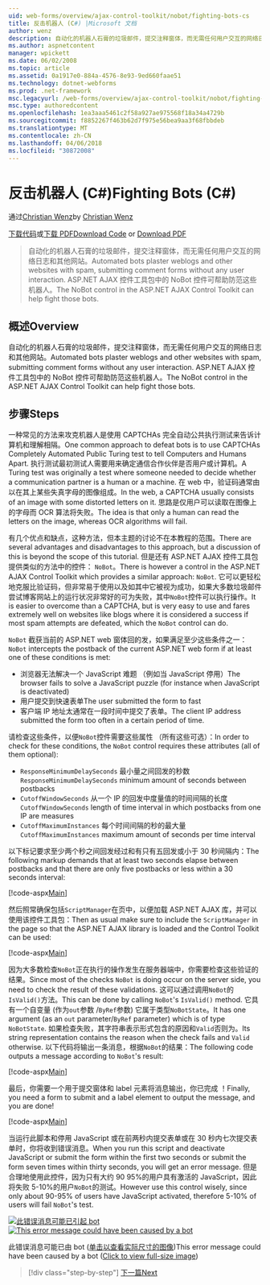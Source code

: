 ```yaml
---
uid: web-forms/overview/ajax-control-toolkit/nobot/fighting-bots-cs
title: 反击机器人 (C#) |Microsoft 文档
author: wenz
description: 自动化的机器人石膏的垃圾邮件，提交注释窗体，而无需任何用户交互的网络日志和其他网站。 在 ASP.NET AJAX Con NoBot 控件...
ms.author: aspnetcontent
manager: wpickett
ms.date: 06/02/2008
ms.topic: article
ms.assetid: 0a1917e0-884a-4576-8e93-9ed660faae51
ms.technology: dotnet-webforms
ms.prod: .net-framework
msc.legacyurl: /web-forms/overview/ajax-control-toolkit/nobot/fighting-bots-cs
msc.type: authoredcontent
ms.openlocfilehash: 1ea3aaa5461c2f58a927ae975568f18a34a4729b
ms.sourcegitcommit: f8852267f463b62d7f975e56bea9aa3f68fbbdeb
ms.translationtype: MT
ms.contentlocale: zh-CN
ms.lasthandoff: 04/06/2018
ms.locfileid: "30872008"
---
```

<a name="fighting-bots-c"></a><span data-ttu-id="371b6-104">反击机器人 (C#)</span><span class="sxs-lookup"><span data-stu-id="371b6-104">Fighting Bots (C#)</span></span>
====================
<span data-ttu-id="371b6-105">通过[Christian Wenz](https://github.com/wenz)</span><span class="sxs-lookup"><span data-stu-id="371b6-105">by [Christian Wenz](https://github.com/wenz)</span></span>

<span data-ttu-id="371b6-106">[下载代码](http://download.microsoft.com/download/9/3/f/93f8daea-bebd-4821-833b-95205389c7d0/NoBot0.cs.zip)或[下载 PDF](http://download.microsoft.com/download/b/6/a/b6ae89ee-df69-4c87-9bfb-ad1eb2b23373/nobot0CS.pdf)</span><span class="sxs-lookup"><span data-stu-id="371b6-106">[Download Code](http://download.microsoft.com/download/9/3/f/93f8daea-bebd-4821-833b-95205389c7d0/NoBot0.cs.zip) or [Download PDF](http://download.microsoft.com/download/b/6/a/b6ae89ee-df69-4c87-9bfb-ad1eb2b23373/nobot0CS.pdf)</span></span>

> <span data-ttu-id="371b6-107">自动化的机器人石膏的垃圾邮件，提交注释窗体，而无需任何用户交互的网络日志和其他网站。</span><span class="sxs-lookup"><span data-stu-id="371b6-107">Automated bots plaster weblogs and other websites with spam, submitting comment forms without any user interaction.</span></span> <span data-ttu-id="371b6-108">ASP.NET AJAX 控件工具包中的 NoBot 控件可帮助防范这些机器人。</span><span class="sxs-lookup"><span data-stu-id="371b6-108">The NoBot control in the ASP.NET AJAX Control Toolkit can help fight those bots.</span></span>


## <a name="overview"></a><span data-ttu-id="371b6-109">概述</span><span class="sxs-lookup"><span data-stu-id="371b6-109">Overview</span></span>

<span data-ttu-id="371b6-110">自动化的机器人石膏的垃圾邮件，提交注释窗体，而无需任何用户交互的网络日志和其他网站。</span><span class="sxs-lookup"><span data-stu-id="371b6-110">Automated bots plaster weblogs and other websites with spam, submitting comment forms without any user interaction.</span></span> <span data-ttu-id="371b6-111">ASP.NET AJAX 控件工具包中的 NoBot 控件可帮助防范这些机器人。</span><span class="sxs-lookup"><span data-stu-id="371b6-111">The NoBot control in the ASP.NET AJAX Control Toolkit can help fight those bots.</span></span>

## <a name="steps"></a><span data-ttu-id="371b6-112">步骤</span><span class="sxs-lookup"><span data-stu-id="371b6-112">Steps</span></span>

<span data-ttu-id="371b6-113">一种常见的方法来攻克机器人是使用 CAPTCHAs 完全自动公共执行测试来告诉计算机和理解相隔。</span><span class="sxs-lookup"><span data-stu-id="371b6-113">One common approach to defeat bots is to use CAPTCHAs Completely Automated Public Turing test to tell Computers and Humans Apart.</span></span> <span data-ttu-id="371b6-114">执行测试最初测试人需要用来确定通信合作伙伴是否用户或计算机。</span><span class="sxs-lookup"><span data-stu-id="371b6-114">A Turing test was originally a test where someone needed to decide whether a communication partner is a human or a machine.</span></span> <span data-ttu-id="371b6-115">在 web 中，验证码通常由以在其上某些失真字母的图像组成。</span><span class="sxs-lookup"><span data-stu-id="371b6-115">In the web, a CAPTCHA usually consists of an image with some distorted letters on it.</span></span> <span data-ttu-id="371b6-116">思路是仅用户可以读取在图像上的字母而 OCR 算法将失败。</span><span class="sxs-lookup"><span data-stu-id="371b6-116">The idea is that only a human can read the letters on the image, whereas OCR algorithms will fail.</span></span>

<span data-ttu-id="371b6-117">有几个优点和缺点，这种方法，但本主题的讨论不在本教程的范围。</span><span class="sxs-lookup"><span data-stu-id="371b6-117">There are several advantages and disadvantages to this approach, but a discussion of this is beyond the scope of this tutorial.</span></span> <span data-ttu-id="371b6-118">但是还有 ASP.NET AJAX 控件工具包提供类似的方法中的控件： `NoBot`。</span><span class="sxs-lookup"><span data-stu-id="371b6-118">There is however a control in the ASP.NET AJAX Control Toolkit which provides a similar approach: `NoBot`.</span></span> <span data-ttu-id="371b6-119">它可以更轻松地克服比验证码，但非常易于使用以及如其中它被视为成功，如果大多数垃圾邮件尝试博客网站上的运行状况非常好的可为失败，其中`NoBot`控件可以执行操作。</span><span class="sxs-lookup"><span data-stu-id="371b6-119">It is easier to overcome than a CAPTCHA, but is very easy to use and fares extremely well on websites like blogs where it is considered a success if most spam attempts are defeated, which the `NoBot` control can do.</span></span>

<span data-ttu-id="371b6-120">`NoBot` 截获当前的 ASP.NET web 窗体回的发，如果满足至少这些条件之一：</span><span class="sxs-lookup"><span data-stu-id="371b6-120">`NoBot` intercepts the postback of the current ASP.NET web form if at least one of these conditions is met:</span></span>

- <span data-ttu-id="371b6-121">浏览器无法解决一个 JavaScript 难题 （例如当 JavaScript 停用）</span><span class="sxs-lookup"><span data-stu-id="371b6-121">The browser fails to solve a JavaScript puzzle (for instance when JavaScript is deactivated)</span></span>
- <span data-ttu-id="371b6-122">用户提交到快速表单</span><span class="sxs-lookup"><span data-stu-id="371b6-122">The user submitted the form to fast</span></span>
- <span data-ttu-id="371b6-123">客户端 IP 地址太通常在一段时间中提交了表单。</span><span class="sxs-lookup"><span data-stu-id="371b6-123">The client IP address submitted the form too often in a certain period of time.</span></span>

<span data-ttu-id="371b6-124">请检查这些条件，以便`NoBot`控件需要这些属性 （所有这些可选）：</span><span class="sxs-lookup"><span data-stu-id="371b6-124">In order to check for these conditions, the `NoBot` control requires these attributes (all of them optional):</span></span>

- <span data-ttu-id="371b6-125">`ResponseMinimumDelaySeconds` 最小量之间回发的秒数</span><span class="sxs-lookup"><span data-stu-id="371b6-125">`ResponseMinimumDelaySeconds` minimum amount of seconds between postbacks</span></span>
- <span data-ttu-id="371b6-126">`CutoffWindowSeconds` 从一个 IP 的回发中度量值的时间间隔的长度</span><span class="sxs-lookup"><span data-stu-id="371b6-126">`CutoffWindowSeconds` length of time interval in which postbacks from one IP are measures</span></span>
- <span data-ttu-id="371b6-127">`CutoffMaximumInstances` 每个时间间隔的秒的最大量</span><span class="sxs-lookup"><span data-stu-id="371b6-127">`CutoffMaximumInstances` maximum amount of seconds per time interval</span></span>

<span data-ttu-id="371b6-128">以下标记要求至少两个秒之间回发经过和有只有五回发或小于 30 秒间隔内：</span><span class="sxs-lookup"><span data-stu-id="371b6-128">The following markup demands that at least two seconds elapse between postbacks and that there are only five postbacks or less within a 30 seconds interval:</span></span>

[!code-aspx[Main](fighting-bots-cs/samples/sample1.aspx)]

<span data-ttu-id="371b6-129">然后照常确保包括`ScriptManager`在页中，以便加载 ASP.NET AJAX 库，并可以使用该控件工具包：</span><span class="sxs-lookup"><span data-stu-id="371b6-129">Then as usual make sure to include the `ScriptManager` in the page so that the ASP.NET AJAX library is loaded and the Control Toolkit can be used:</span></span>

[!code-aspx[Main](fighting-bots-cs/samples/sample2.aspx)]

<span data-ttu-id="371b6-130">因为大多数检查`NoBot`正在执行的操作发生在服务器端中，你需要检查这些验证的结果。</span><span class="sxs-lookup"><span data-stu-id="371b6-130">Since most of the checks `NoBot` is doing occur on the server side, you need to check the result of these validations.</span></span> <span data-ttu-id="371b6-131">这可以通过调用`NoBot`的`IsValid()`方法。</span><span class="sxs-lookup"><span data-stu-id="371b6-131">This can be done by calling `NoBot`'s `IsValid()` method.</span></span> <span data-ttu-id="371b6-132">它具有一个自变量 (作为`out`参数 /`ByRef`参数) 它属于类型`NoBotState`。</span><span class="sxs-lookup"><span data-stu-id="371b6-132">It has one argument (as an `out` parameter/`ByRef` parameter) which is of type `NoBotState`.</span></span> <span data-ttu-id="371b6-133">如果检查失败，其字符串表示形式包含的原因和`Valid`否则为。</span><span class="sxs-lookup"><span data-stu-id="371b6-133">Its string representation contains the reason when the check fails and `Valid` otherwise.</span></span> <span data-ttu-id="371b6-134">以下代码将输出一条消息，根据`NoBot`的结果：</span><span class="sxs-lookup"><span data-stu-id="371b6-134">The following code outputs a message according to `NoBot`'s result:</span></span>

[!code-aspx[Main](fighting-bots-cs/samples/sample3.aspx)]

<span data-ttu-id="371b6-135">最后，你需要一个用于提交窗体和 label 元素将消息输出，你已完成 ！</span><span class="sxs-lookup"><span data-stu-id="371b6-135">Finally, you need a form to submit and a label element to output the message, and you are done!</span></span>

[!code-aspx[Main](fighting-bots-cs/samples/sample4.aspx)]

<span data-ttu-id="371b6-136">当运行此脚本和停用 JavaScript 或在前两秒内提交表单或在 30 秒内七次提交表单时，你将收到错误消息。</span><span class="sxs-lookup"><span data-stu-id="371b6-136">When you run this script and deactivate JavaScript or submit the form within the first two seconds or submit the form seven times within thirty seconds, you will get an error message.</span></span> <span data-ttu-id="371b6-137">但是合理地使用此控件，因为只有大约 90 95%的用户具有激活的 JavaScript，因此将失败 5-10%的用户`NoBot`的测试。</span><span class="sxs-lookup"><span data-stu-id="371b6-137">However use this control wisely, since only about 90-95% of users have JavaScript activated, therefore 5-10% of users will fail `NoBot`'s test.</span></span>


<span data-ttu-id="371b6-138">[![此错误消息可能已引起 bot](fighting-bots-cs/_static/image2.png)](fighting-bots-cs/_static/image1.png)</span><span class="sxs-lookup"><span data-stu-id="371b6-138">[![This error message could have been caused by a bot](fighting-bots-cs/_static/image2.png)](fighting-bots-cs/_static/image1.png)</span></span>

<span data-ttu-id="371b6-139">此错误消息可能已由 bot ([单击以查看实际尺寸的图像](fighting-bots-cs/_static/image3.png))</span><span class="sxs-lookup"><span data-stu-id="371b6-139">This error message could have been caused by a bot ([Click to view full-size image](fighting-bots-cs/_static/image3.png))</span></span>

> [!div class="step-by-step"]
> [<span data-ttu-id="371b6-140">下一篇</span><span class="sxs-lookup"><span data-stu-id="371b6-140">Next</span></span>](fighting-bots-vb.md)
